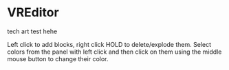 # VREditor
tech art test hehe

Left click to add blocks, right click HOLD to delete/explode them. 
Select colors from the panel with left click and then click on them using the middle mouse button to change their color. 
